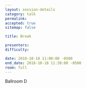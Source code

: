 ```yaml
---
layout: session-details
category: talk
permalink:
accepted: true
sitemap: false

title: Break

presenters:
difficulty:

date: 2018-10-18 11:00:00 -0500
end_date: 2018-10-18 11:30:00 -0500
room: full
---
```

Ballroom D
